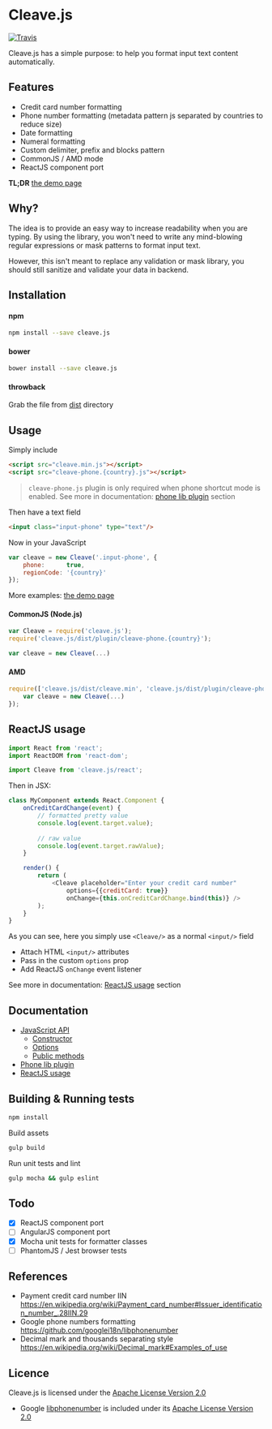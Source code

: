 # Cleave.js

[![Travis](https://img.shields.io/travis/nosir/cleave.js.svg?maxAge=2592000)](https://travis-ci.org/nosir/cleave.js)

Cleave.js has a simple purpose: to help you format input text content automatically.

## Features

- Credit card number formatting
- Phone number formatting (metadata pattern js separated by countries to reduce size)
- Date formatting
- Numeral formatting
- Custom delimiter, prefix and blocks pattern
- CommonJS / AMD mode
- ReactJS component port

**TL;DR** [the demo page]()

## Why?

The idea is to provide an easy way to increase readability when you are typing. By using the library, you won't need to write any mind-blowing regular expressions or mask patterns to format input text.

However, this isn't meant to replace any validation or mask library, you should still sanitize and validate your data in backend.

## Installation

#### npm

```bash
npm install --save cleave.js
```

#### bower

```bash
bower install --save cleave.js
```

#### throwback
Grab the file from [dist](https://github.com/nosir/cleave.js/tree/master/dist) directory

## Usage

Simply include

```html
<script src="cleave.min.js"></script>
<script src="cleave-phone.{country}.js"></script>
```

> `cleave-phone.js` plugin is only required when phone shortcut mode is enabled. See more in documentation: [phone lib plugin](https://github.com/nosir/cleave.js/blob/master/doc/phone-lib-plugin.md) section

Then have a text field

```html
<input class="input-phone" type="text"/>
```

Now in your JavaScript

```js
var cleave = new Cleave('.input-phone', {
    phone:      true,
    regionCode: '{country}'
});
```

More examples: [the demo page](https://github.com)

#### CommonJS (Node.js)
```js
var Cleave = require('cleave.js');
require('cleave.js/dist/plugin/cleave-phone.{country}');

var cleave = new Cleave(...)
```

#### AMD

```js
require(['cleave.js/dist/cleave.min', 'cleave.js/dist/plugin/cleave-phone.{country}'], function (Cleave) {
    var cleave = new Cleave(...)
});
```

## ReactJS usage

```js
import React from 'react';
import ReactDOM from 'react-dom';

import Cleave from 'cleave.js/react';
```

Then in JSX:

```js
class MyComponent extends React.Component {
    onCreditCardChange(event) {
        // formatted pretty value
        console.log(event.target.value);
        
        // raw value
        console.log(event.target.rawValue);
    }

    render() {
        return (
            <Cleave placeholder="Enter your credit card number"
                options={{creditCard: true}}
                onChange={this.onCreditCardChange.bind(this)} />
        );
    }
}
```

As you can see, here you simply use `<Cleave/>` as a normal `<input/>` field 

- Attach HTML `<input/>` attributes
- Pass in the custom `options` prop
- Add ReactJS `onChange` event listener

See more in documentation: [ReactJS usage](https://github.com/nosir/cleave.js/blob/master/doc/reactjs-usage.md) section

## Documentation

- [JavaScript API](https://github.com/nosir/cleave.js/blob/master/doc/js-api.md)
    - [Constructor](https://github.com/nosir/cleave.js/blob/master/doc/constructor.md)
    - [Options](https://github.com/nosir/cleave.js/blob/master/doc/options.md)
    - [Public methods](https://github.com/nosir/cleave.js/blob/master/doc/public-methods.md)
- [Phone lib plugin](https://github.com/nosir/cleave.js/blob/master/doc/phone-lib-plugin.md)
- [ReactJS usage](https://github.com/nosir/cleave.js/blob/master/doc/reactjs-usage.md)

## Building & Running tests

```bash
npm install
```

Build assets

```bash
gulp build
```

Run unit tests and lint

```bash
gulp mocha && gulp eslint
```

## Todo
- [x] ReactJS component port
- [ ] AngularJS component port
- [x] Mocha unit tests for formatter classes
- [ ] PhantomJS / Jest browser tests

## References

- Payment credit card number IIN https://en.wikipedia.org/wiki/Payment_card_number#Issuer_identification_number_.28IIN.29
- Google phone numbers formatting https://github.com/googlei18n/libphonenumber
- Decimal mark and thousands separating style https://en.wikipedia.org/wiki/Decimal_mark#Examples_of_use

## Licence

Cleave.js is licensed under the [Apache License Version 2.0](http://www.apache.org/licenses/LICENSE-2.0)

- Google [libphonenumber](https://github.com/googlei18n/libphonenumber) is included under its [Apache License Version 2.0](http://www.apache.org/licenses/LICENSE-2.0)

